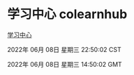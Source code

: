 # 学习中心 colearnhub
[学习中心](http://59.174.27.195:56308/colearnhub/)

2022年 06月 08日 星期三 22:50:02 CST

2022年 06月 08日 星期三 14:50:02 GMT
